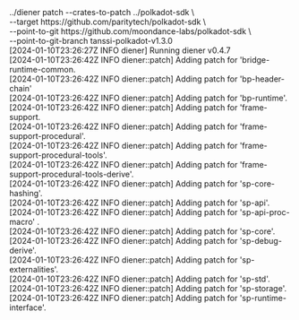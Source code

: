 <div id="termynal" data-termynal>
  <span data-ty="input"><span class="file-path"></span>../diener patch --crates-to-patch ../polkadot-sdk \
    <br> --target https://github.com/paritytech/polkadot-sdk \
    <br> --point-to-git https://github.com/moondance-labs/polkadot-sdk \
    <br> --point-to-git-branch tanssi-polkadot-v1.3.0
    </span>
  <span data-ty>
    <br> [2024-01-10T23:26:27Z INFO diener] Running diener v0.4.7 
    <br> [2024-01-10T23:26:42Z INFO diener::patch] Adding patch for 'bridge-runtime-common.
    <br> [2024-01-10T23:26:42Z INFO diener::patch] Adding patch for 'bp-header-chain'
    <br> [2024-01-10T23:26:42Z INFO diener::patch] Adding patch for 'bp-runtime'.
    <br> [2024-01-10T23:26:42Z INFO diener::patch] Adding patch for 'frame-support.
    <br> [2024-01-10T23:26:42Z INFO diener::patch] Adding patch for 'frame-support-procedural'.
    <br> [2024-01-10T23:26:42Z INFO diener::patch] Adding patch for 'frame-support-procedural-tools'.
    <br> [2024-01-10T23:26:42Z INFO diener::patch] Adding patch for 'frame-support-procedural-tools-derive'.
    <br> [2024-01-10T23:26:42Z INFO diener::patch] Adding patch for 'sp-core-hashing'.
    <br> [2024-01-10T23:26:42Z INFO diener::patch] Adding patch for 'sp-api'.
    <br> [2024-01-10T23:26:42Z INFO diener::patch] Adding patch for 'sp-api-proc-macro' .
    <br> [2024-01-10T23:26:42Z INFO diener::patch] Adding patch for 'sp-core'.
    <br> [2024-01-10T23:26:42Z INFO diener::patch] Adding patch for 'sp-debug-derive'.
    <br> [2024-01-10T23:26:42Z INFO diener::patch] Adding patch for 'sp-externalities'.
    <br> [2024-01-10T23:26:42Z INFO diener::patch] Adding patch for 'sp-std'.
    <br> [2024-01-10T23:26:42Z INFO diener::patch] Adding patch for 'sp-storage'.
    <br> [2024-01-10T23:26:42Z INFO diener::patch] Adding patch for 'sp-runtime-interface'.
  </span>
</div>
